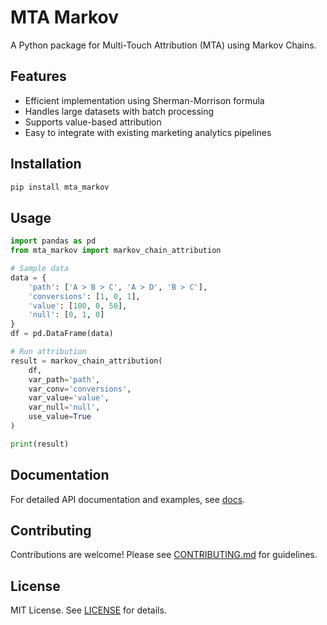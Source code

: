# MTA Markov

A Python package for Multi-Touch Attribution (MTA) using Markov Chains.

## Features

- Efficient implementation using Sherman-Morrison formula
- Handles large datasets with batch processing
- Supports value-based attribution
- Easy to integrate with existing marketing analytics pipelines

## Installation

```bash
pip install mta_markov
```

## Usage

```python
import pandas as pd
from mta_markov import markov_chain_attribution

# Sample data
data = {
    'path': ['A > B > C', 'A > D', 'B > C'],
    'conversions': [1, 0, 1],
    'value': [100, 0, 50],
    'null': [0, 1, 0]
}
df = pd.DataFrame(data)

# Run attribution
result = markov_chain_attribution(
    df,
    var_path='path',
    var_conv='conversions',
    var_value='value',
    var_null='null',
    use_value=True
)

print(result)
```

## Documentation

For detailed API documentation and examples, see [docs](docs/).

## Contributing

Contributions are welcome! Please see [CONTRIBUTING.md](CONTRIBUTING.md) for guidelines.

## License

MIT License. See [LICENSE](LICENSE) for details.
